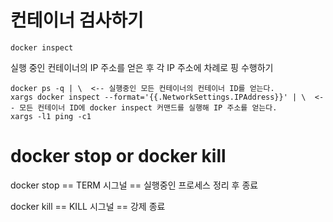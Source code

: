 # 컨테이너 검사하기
```
docker inspect
```

실행 중인 컨테이너의 IP 주소를 얻은 후 각 IP 주소에 차례로 핑 수행하기
```
docker ps -q | \  <-- 실행중인 모든 컨테이너의 컨테이너 ID를 얻는다.
xargs docker inspect --format='{{.NetworkSettings.IPAddress}}' | \  <-- 모든 컨테이너 ID에 docker inspect 커맨드를 실행해 IP 주소를 얻는다.
xargs -l1 ping -c1
```


# docker stop or docker kill
docker stop == TERM 시그널 == 실행중인 프로세스 정리 후 종료

docker kill == KILL 시그널 == 강제 종료

